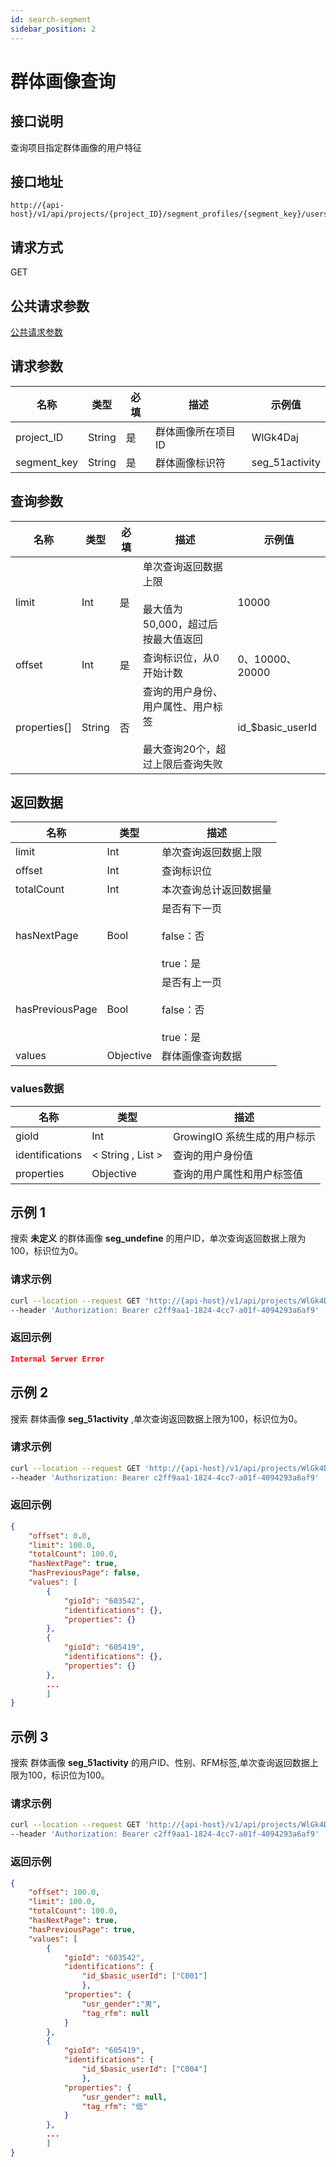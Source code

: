 ```yaml
---
id: search-segment
sidebar_position: 2
---
```


# 群体画像查询

## 接口说明

查询项目指定群体画像的用户特征

## 接口地址

```
http://{api-host}/v1/api/projects/{project_ID}/segment_profiles/{segment_key}/users
```

## 请求方式

GET

## 公共请求参数

[公共请求参数](../open-api-overview#公共请求参数)

## 请求参数

| 名称      | 类型   | 必填 | 描述                 | 示例值        |
| --------- | ------ | ---- | -------------------- | ------------- |
| project_ID  | String | 是   | 群体画像所在项目ID | WlGk4Daj |
| segment_key | String | 是   | 群体画像标识符 | seg_51activity |

## 查询参数

| 名称      | 类型   | 必填 | 描述                 | 示例值        |
| --------- | ------ | ---- | -------------------- | ------------- |
| limit  | Int | 是   | 单次查询返回数据上限<br></br>最大值为50,000，超过后按最大值返回 | 10000 |
| offset | Int | 是   | 查询标识位，从0开始计数 | 0、10000、20000 |
| properties[] | String | 否 | 查询的用户身份、用户属性、用户标签<br></br>最大查询20个，超过上限后查询失败 | id_$basic_userId |

## 返回数据

| 名称            | 类型      | 描述                             |
| --------------- | --------- | -------------------------------- |
| limit | Int | 单次查询返回数据上限  |
| offset | Int | 查询标识位  |
| totalCount | Int | 本次查询总计返回数据量 |
| hasNextPage | Bool | 是否有下一页<br></br>false：否<br></br>true：是 |
| hasPreviousPage | Bool | 是否有上一页<br></br>false：否<br></br>true：是 |
| values | Objective | 群体画像查询数据 |

### values数据

| 名称            | 类型      | 描述                             |
| --------------- | --------- | -------------------------------- |
| gioId | Int | GrowingIO 系统生成的用户标示 |
| identifications | < String , List > | 查询的用户身份值 |
| properties | Objective | 查询的用户属性和用户标签值 |


## 示例 1

搜索 **未定义** 的群体画像 **seg_undefine** 的用户ID，单次查询返回数据上限为100，标识位为0。

### 请求示例

```bash
curl --location --request GET 'http://{api-host}/v1/api/projects/WlGk4Daj/segment_profiles/seg_undefine/users?limit=100&offset=0&properties[]=ids_$basic_userId'
--header 'Authorization: Bearer c2ff9aa1-1824-4cc7-a01f-4094293a6af9'
```

### 返回示例

```json
Internal Server Error
```

## 示例 2

搜索 群体画像 **seg_51activity** ,单次查询返回数据上限为100，标识位为0。

### 请求示例

```bash
curl --location --request GET 'http://{api-host}/v1/api/projects/WlGk4Daj/segment_profiles/seg_51activity/users?limit=100&offset=0'
--header 'Authorization: Bearer c2ff9aa1-1824-4cc7-a01f-4094293a6af9'
```

### 返回示例

```json
{
    "offset": 0.0,
    "limit": 100.0,
    "totalCount": 100.0,
    "hasNextPage": true,
    "hasPreviousPage": false,
    "values": [
        {
            "gioId": "603542",
            "identifications": {},
            "properties": {}
        },
        {
            "gioId": "605419",
            "identifications": {},
            "properties": {}
        },
        ... 
        ]
}
```

## 示例 3

搜索 群体画像 **seg_51activity** 的用户ID、性别、RFM标签,单次查询返回数据上限为100，标识位为100。

### 请求示例

```bash
curl --location --request GET 'http://{api-host}/v1/api/projects/WlGk4Daj/segment_profiles/seg_51activity/users?limit=100&offset=100&properties[]=ids_$basic_userId&properties[]=usr_gender&properties[]=tag_rfm'
--header 'Authorization: Bearer c2ff9aa1-1824-4cc7-a01f-4094293a6af9'
```

### 返回示例

```json
{
    "offset": 100.0,
    "limit": 100.0,
    "totalCount": 100.0,
    "hasNextPage": true,
    "hasPreviousPage": true,
    "values": [
        {
            "gioId": "603542",
            "identifications": {
                "id_$basic_userId": ["C001"]
                },
            "properties": {
                "usr_gender":"男",
                "tag_rfm": null
            }
        },
        {
            "gioId": "605419",
            "identifications": {
                "id_$basic_userId": ["C004"]
                },
            "properties": {
                "usr_gender": null,
                "tag_rfm": "低"
            }
        },
        ... 
        ]
}
```